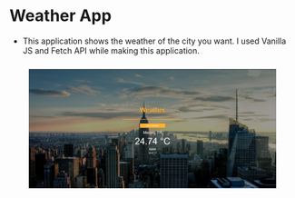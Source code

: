 # Weather App

- This application shows the weather of the city you want. I used Vanilla JS and Fetch API while making this application.

<p align="center" style="padding: 10px">
<img alt="" src="./img/ss.png" width="90%">
